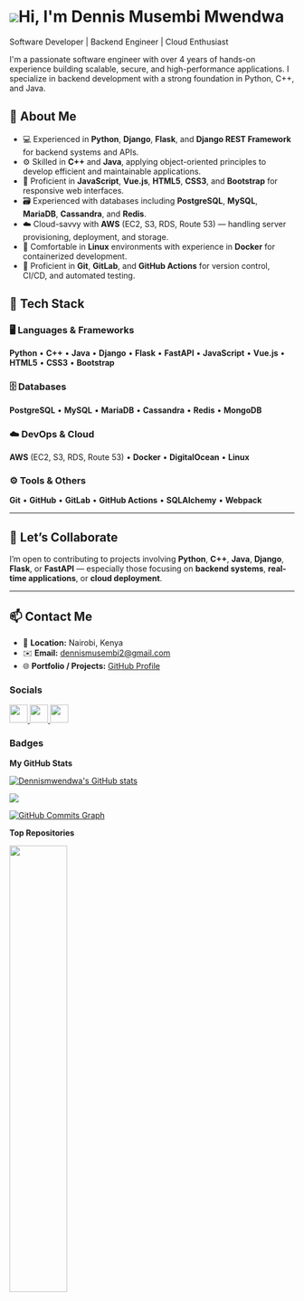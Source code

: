 
![](https://user-images.githubusercontent.com/18350557/176309783-0785949b-9127-417c-8b55-ab5a4333674e.gif)Hi, I'm Dennis Musembi Mwendwa
==============================================================================================================================================

Software Developer | Backend Engineer | Cloud Enthusiast

I'm a passionate software engineer with over 4 years of hands-on experience building scalable, secure, and high-performance applications. I specialize in backend development with a strong foundation in Python, C++, and Java.

## 🧠 About Me

- 💻 Experienced in **Python**, **Django**, **Flask**, and **Django REST Framework** for backend systems and APIs.  
- ⚙️ Skilled in **C++** and **Java**, applying object-oriented principles to develop efficient and maintainable applications.  
- 🎨 Proficient in **JavaScript**, **Vue.js**, **HTML5**, **CSS3**, and **Bootstrap** for responsive web interfaces.  
- 🗃️ Experienced with databases including **PostgreSQL**, **MySQL**, **MariaDB**, **Cassandra**, and **Redis**.  
- ☁️ Cloud-savvy with **AWS** (EC2, S3, RDS, Route 53) — handling server provisioning, deployment, and storage.  
- 🐧 Comfortable in **Linux** environments with experience in **Docker** for containerized development.  
- 🔁 Proficient in **Git**, **GitLab**, and **GitHub Actions** for version control, CI/CD, and automated testing.  

## 🧩 Tech Stack

### 🖥️ Languages & Frameworks
**Python** • **C++** • **Java** • **Django** • **Flask** • **FastAPI** • **JavaScript** • **Vue.js** • **HTML5** • **CSS3** • **Bootstrap**

### 🗄️ Databases
**PostgreSQL** • **MySQL** • **MariaDB** • **Cassandra** • **Redis** • **MongoDB**

### ☁️ DevOps & Cloud
**AWS** (EC2, S3, RDS, Route 53) • **Docker** • **DigitalOcean** • **Linux**

### ⚙️ Tools & Others
**Git** • **GitHub** • **GitLab** • **GitHub Actions** • **SQLAlchemy** • **Webpack**

---

## 🤝 Let’s Collaborate

I’m open to contributing to projects involving **Python**, **C++**, **Java**, **Django**, **Flask**, or **FastAPI** — especially those focusing on **backend systems**, **real-time applications**, or **cloud deployment**.

---

## 📫 Contact Me

- 📍 **Location:** Nairobi, Kenya  
- ✉️ **Email:** [dennismusembi2@gmail.com](mailto:dennismusembi2@gmail.com)  
- 🌐 **Portfolio / Projects:** [GitHub Profile](https://github.com/Dennismwendwa)


### Socials

<p align="left"> <a href="https://www.github.com/Dennismwendwa" target="_blank" rel="noreferrer"> <picture> <source media="(prefers-color-scheme: dark)" srcset="https://raw.githubusercontent.com/danielcranney/readme-generator/main/public/icons/socials/github-dark.svg" /> <source media="(prefers-color-scheme: light)" srcset="https://raw.githubusercontent.com/danielcranney/readme-generator/main/public/icons/socials/github.svg" /> <img src="https://raw.githubusercontent.com/danielcranney/readme-generator/main/public/icons/socials/github.svg" width="32" height="32" /> </picture> </a> <a href="https://www.linkedin.com/in/dennis-musembi-83a18bb7" target="_blank" rel="noreferrer"> <picture> <source media="(prefers-color-scheme: dark)" srcset="undefined" /> <source media="(prefers-color-scheme: light)" srcset="https://raw.githubusercontent.com/danielcranney/readme-generator/main/public/icons/socials/linkedin.svg" /> <img src="https://raw.githubusercontent.com/danielcranney/readme-generator/main/public/icons/socials/linkedin.svg" width="32" height="32" /> </picture> </a> <a href="https://www.x.com/Dennismusembi1" target="_blank" rel="noreferrer"> <picture> <source media="(prefers-color-scheme: dark)" srcset="https://raw.githubusercontent.com/danielcranney/readme-generator/main/public/icons/socials/twitter-dark.svg" /> <source media="(prefers-color-scheme: light)" srcset="https://raw.githubusercontent.com/danielcranney/readme-generator/main/public/icons/socials/twitter.svg" /> <img src="https://raw.githubusercontent.com/danielcranney/readme-generator/main/public/icons/socials/twitter.svg" width="32" height="32" /> </picture> </a></p>

### Badges

<b>My GitHub Stats</b>

<a href="http://www.github.com/Dennismwendwa"><img src="https://github-readme-stats.vercel.app/api?username=Dennismwendwa&show_icons=true&hide=stars,issues,contribs&count_private=true&title_color=0891b2&text_color=ffffff&icon_color=0891b2&bg_color=1c1917&hide_border=true&show_icons=true" alt="Dennismwendwa's GitHub stats" /></a>

<a href="http://www.github.com/Dennismwendwa"><img src="https://github-readme-streak-stats.herokuapp.com/?user=Dennismwendwa&stroke=ffffff&background=1c1917&ring=0891b2&fire=0891b2&currStreakNum=ffffff&currStreakLabel=0891b2&sideNums=ffffff&sideLabels=ffffff&dates=ffffff&hide_border=true" /></a>

<a href="http://www.github.com/Dennismwendwa"><img src="https://github-readme-activity-graph.cyclic.app/graph?username=Dennismwendwa&bg_color=1c1917&color=ffffff&line=0891b2&point=ffffff&area_color=1c1917&area=true&hide_border=true&custom_title=GitHub%20Commits%20Graph" alt="GitHub Commits Graph" /></a>

<b>Top Repositories</b>

<div width="100%" align="center"><a href="https://github.com/Dennismwendwa/bank_management" align="left"><img align="left" width="45%" src="https://github-readme-stats.vercel.app/api/pin/?username=Dennismwendwa&repo=bank_management&title_color=0891b2&text_color=ffffff&icon_color=0891b2&bg_color=1c1917&hide_border=true&locale=en" /></a></div><br /><br /><br /><br /><br /><br /><br />
